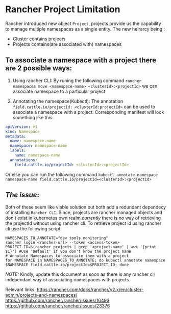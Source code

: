 # Rancher Project Limitation

Rancher introduced new object `Project`, projects provide us the capability to manage multiple namespaces as a single entity. 
The new heirarcy being : 
* Cluster contains projects
* Projects contains(are associated with) namespaces

## To associate a namespace with a project there are 2 possible ways: 

1. Using rancher CLI: 
By runing the following command `rancher namespaces move <namespace-name> <clusterId>:<projectId>` we can associate namespace
to a particular project

2. Annotating the namespace(Kubectl): 
The annotation `field.cattle.io/projectId: <clusterId:projectId>` can be used to associate a namespace with a project.
Corresponding manifest will look something like this: 

```yaml
apiVersion: v1
kind: Namespace
metadata:
  name: namespace-name
  namespace: namespace-name
  labels:
    name: namespace-name
  annotations:
    field.cattle.io/projectId: <clusterId>:<projectId>
```

Or else you can run the following command 
`kubectl annotate namespace namespace-name field.cattle.io/projectId=<clusterId>:<projectId>` 

## *The issue*: 
Both of these seem like viable solution but both add a redundant dependecy of installing `Rancher CLI`. Since, projects are 
rancher managed objects and don't exist in kubernetes own realm *currently* there is no way of retrieving the projectId 
without using rancher cli. To retrieve project id using rancher cli use the following script:

```
NAMESPACES_TO_ANNOTATE="dev tools monitoring"
rancher login <rancher-url> --token <access-token>
PROJECT_ID=$(rancher projects | grep '<project-name' | awk '{print $1}') #Use 'Default' if you don't know the project name
# Annotate Namespaces to associate them with a project
for NAMESPACE in NAMESPACES_TO_ANNOTATE; do kubectl annotate namespace $NAMESPACE field.cattle.io/projectId=$PROJECT_ID; done
```

*NOTE:* Kindly, update this document as soon as there is any rancher cli independant way of associating namespaces with 
projects.

Relevant links:
https://rancher.com/docs/rancher/v2.x/en/cluster-admin/projects-and-namespaces/
https://github.com/rancher/rancher/issues/16493
https://github.com/rancher/rancher/issues/23376
